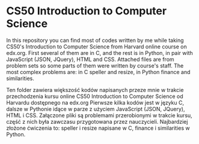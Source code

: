 # CS50 Introduction to Computer Science
In this repository you can find most of codes written by me while taking CS50's Introduction to Computer Science from Harvard online course on edx.org.
First several of them are in C, and the rest is in Python, in pair with JavaScript (JSON, JQuery), HTML and CSS. Attached files are from problem sets so some parts of them were written by course's staff.
The most complex problems are: in C speller and resize, in Python finance and similarities.

Ten folder zawiera większość kodów napisanych przeze mnie w trakcie przechodzenia kursu online CS50 Introduction to Computer Science od Harvardu dostępnego na edx.org
Pierwsze kilka kodów jest w języku C, dalsze w Pythonie idące w parze z użyciem JavaScript (JSON, JQuery), HTML i CSS. Załączone pliki są problemami przerobionymi w trakcie kursu, część z nich była zawczasu przygotowana przez nauczycieli.
Najbardziej złożone ćwiczenia to: speller i resize napisane w C, finance i similarities w Python.
